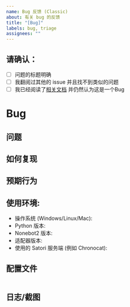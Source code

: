```yaml
---
name: Bug 反馈 (Classic)
about: 有关 bug 的反馈
title: "[Bug]"
labels: bug, triage
assignees: ""
---
```


## 请确认：
<!-- 确认后，请将方括号的空格替换为 x -->
* [ ] 问题的标题明确
* [ ] 我翻阅过其他的 issue 并且找不到类似的问题
* [ ] 我已经阅读了[相关文档](https://satori.js.org/zh-CN/) 并仍然认为这是一个Bug

# Bug

## 问题
<!-- 你遇到的问题 -->

## 如何复现
<!-- 如何复现错误 -->

## 预期行为
<!-- 你希望如何更改/原本应该是怎样的 -->

## 使用环境:
- 操作系统 (Windows/Linux/Mac):
- Python 版本: 
- Nonebot2 版本:
- 适配器版本:
- 使用的 Satori 服务端 (例如 Chronocat):

## 配置文件
<!-- 请将你的 .env 配置文件放到这里，如果你的配置文件中包含敏感信息，请自行删除 -->
```dotenv
```

## 日志/截图
<!-- 将任何有关的日志/截图放到这里（如：控制台输出) -->
